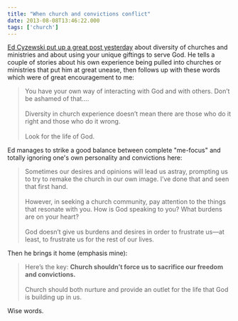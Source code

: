 ```yaml
---
title: "When church and convictions conflict"
date: 2013-08-08T13:46:22.000
tags: ['church']
---
```


[Ed Cyzewski put up a great post yesterday](http://inamirrordimly.com/2013/08/07/hope-for-those-who-feel-left-out-of-church/) about diversity of churches and ministries and about using your unique giftings to serve God. He tells a couple of stories about his own experience being pulled into churches or ministries that put him at great unease, then follows up with these words which were of great encouragement to me:

> You have your own way of interacting with God and with others. Don’t be ashamed of that....  
> <br/>
> Diversity in church experience doesn’t mean there are those who do it right and those who do it wrong.  
> <br/>
> Look for the life of God.

Ed manages to strike a good balance between complete "me-focus" and totally ignoring one's own personality and convictions here:

> Sometimes our desires and opinions will lead us astray, prompting us to try to remake the church in our own image. I’ve done that and seen that first hand.  
> <br/>
> However, in seeking a church community, pay attention to the things that resonate with you. How is God speaking to you? What burdens are on your heart?  
> <br/>
> God doesn’t give us burdens and desires in order to frustrate us—at least, to frustrate us for the rest of our lives.

Then he brings it home (emphasis mine):

> Here’s the key: **Church shouldn’t force us to sacrifice our freedom and convictions.**  
> <br/>
> Church should both nurture and provide an outlet for the life that God is building up in us.

Wise words.
